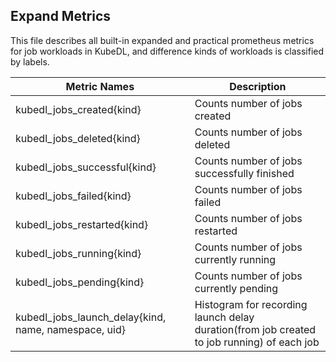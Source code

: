 ## Expand Metrics

This file describes all built-in expanded and practical prometheus metrics for job workloads
in KubeDL, and difference kinds of workloads is classified by labels.

|    Metric Names     |   Description    |
|    ------------     |   -----------    |
|    kubedl_jobs_created{kind}  | Counts number of jobs created |  
|    kubedl_jobs_deleted{kind}  | Counts number of jobs deleted |
|    kubedl_jobs_successful{kind}  |  Counts number of jobs successfully finished  |
|    kubedl_jobs_failed{kind}      |   Counts number of jobs failed  |
|    kubedl_jobs_restarted{kind}   |   Counts number of jobs restarted  |
|    kubedl_jobs_running{kind}     |   Counts number of jobs currently running  |
|    kubedl_jobs_pending{kind}     |   Counts number of jobs currently pending  |
|    kubedl_jobs_launch_delay{kind, name, namespace, uid}  |  Histogram for recording launch delay duration(from job created to job running) of each job  |